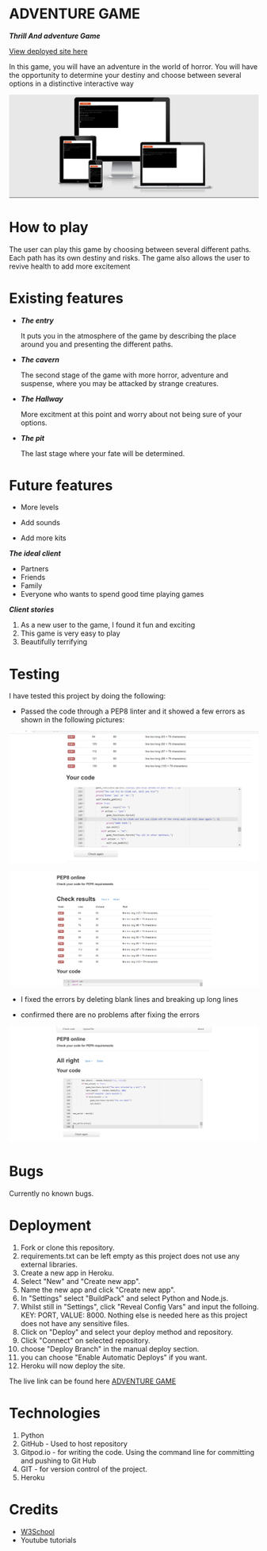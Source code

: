 # ADVENTURE GAME

***Thrill And adventure Game***

[View deployed site here](https://cave-adventure-game.herokuapp.com/)

In this game, you will have an adventure in the world of horror.  You will have the opportunity to determine your destiny and choose between several options in a distinctive interactive way

![The website on different devices](/docs/responsive.png)

# How to play
The user can play this game by choosing between several different paths. Each path has its own destiny and risks. The game also allows the user to revive health to add more excitement

# Existing features
   - ***The entry***

     It puts you in the atmosphere of the game by describing the place around you and presenting the different paths.
    
   - ***The cavern***

     The second stage of the game with more horror, adventure and suspense, where you may be attacked by strange creatures.

   - ***The Hallway***

     More excitment at this point and worry about not being sure of your options.

  - ***The pit***

    The last stage where your fate will be determined.

# Future features
- More levels

- Add sounds 

- Add more kits

***The ideal client***
- Partners
- Friends
- Family
- Everyone who wants to spend good time playing games

 ***Client stories***
1. As a new user to the game, I found it fun and exciting
2. This game is very easy to play 
3. Beautifully terrifying

# Testing

I have tested this project by doing the following:
- Passed the code through a PEP8 linter and it showed a few errors as shown in the following pictures:

![PEP8](/docs/pep8.png)

![PEP8](/docs/pep8-1.png)

- I fixed the  errors by deleting blank lines and breaking up long lines 

- confirmed there are no problems after fixing the errors

![PEP8](/docs/pep8-2.png)


# Bugs

Currently no known bugs.

# Deployment
1. Fork or clone this repository.
2. requirements.txt can be left empty as this project does not use any external libraries.
3. Create a new app in Heroku.
4. Select "New" and "Create new app".
5. Name the new app and click "Create new app".
6. In "Settings" select "BuildPack" and select Python and Node.js.
7. Whilst still in "Settings", click "Reveal Config Vars" and input the folloing. KEY: PORT, VALUE: 8000. Nothing else is needed here as this project does not have any sensitive files.
8. Click on "Deploy" and select your deploy method and repository.
9. Click "Connect" on selected repository.
10. choose "Deploy Branch" in the manual deploy section.
11. you can choose "Enable Automatic Deploys" if you want.
12. Heroku will now deploy the site.

The live link can be found here  [ADVENTURE GAME](https://cave-adventure-game.herokuapp.com/)

# Technologies
1. Python
2. GitHub - Used to host repository
3. Gitpod.io - for writing the code. Using the command line for committing and pushing to Git Hub
4. GIT - for version control of the project.
5. Heroku

# Credits

-  [ W3School](https://www.w3schools.com/default.asp)
- Youtube tutorials
